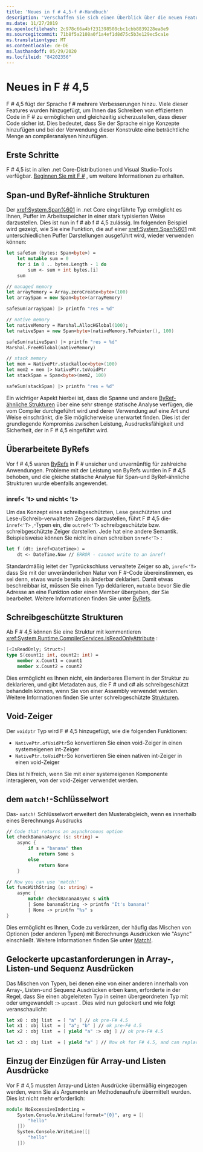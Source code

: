 ```yaml
---
title: 'Neues in f # 4,5-f #-Handbuch'
description: 'Verschaffen Sie sich einen Überblick über die neuen Features, die in F # 4,5 verfügbar sind.'
ms.date: 11/27/2019
ms.openlocfilehash: 2c978c66a4bf231398508cbc1cbb8839228ea8e9
ms.sourcegitcommit: 71b8f5a2108a0f1a4ef1d8d75c5b3e129ec5ca1e
ms.translationtype: MT
ms.contentlocale: de-DE
ms.lasthandoff: 05/29/2020
ms.locfileid: "84202356"
---
```

# <a name="whats-new-in-f-45"></a>Neues in F # 4,5

F # 4,5 fügt der Sprache f # mehrere Verbesserungen hinzu. Viele dieser Features wurden hinzugefügt, um Ihnen das Schreiben von effizientem Code in F # zu ermöglichen und gleichzeitig sicherzustellen, dass dieser Code sicher ist. Dies bedeutet, dass Sie der Sprache einige Konzepte hinzufügen und bei der Verwendung dieser Konstrukte eine beträchtliche Menge an compileranalysen hinzufügen.

## <a name="get-started"></a>Erste Schritte

F # 4,5 ist in allen .net Core-Distributionen und Visual Studio-Tools verfügbar. [Beginnen Sie mit F #](../get-started/index.md) , um weitere Informationen zu erhalten.

## <a name="span-and-byref-like-structs"></a>Span-und ByRef-ähnliche Strukturen

Der <xref:System.Span%601> in .net Core eingeführte Typ ermöglicht es Ihnen, Puffer im Arbeitsspeicher in einer stark typisierten Weise darzustellen. Dies ist nun in f # ab f # 4,5 zulässig. Im folgenden Beispiel wird gezeigt, wie Sie eine Funktion, die auf einer <xref:System.Span%601> mit unterschiedlichen Puffer Darstellungen ausgeführt wird, wieder verwenden können:

```fsharp
let safeSum (bytes: Span<byte>) =
    let mutable sum = 0
    for i in 0 .. bytes.Length - 1 do
        sum <- sum + int bytes.[i]
    sum

// managed memory
let arrayMemory = Array.zeroCreate<byte>(100)
let arraySpan = new Span<byte>(arrayMemory)

safeSum(arraySpan) |> printfn "res = %d"

// native memory
let nativeMemory = Marshal.AllocHGlobal(100);
let nativeSpan = new Span<byte>(nativeMemory.ToPointer(), 100)

safeSum(nativeSpan) |> printfn "res = %d"
Marshal.FreeHGlobal(nativeMemory)

// stack memory
let mem = NativePtr.stackalloc<byte>(100)
let mem2 = mem |> NativePtr.toVoidPtr
let stackSpan = Span<byte>(mem2, 100)

safeSum(stackSpan) |> printfn "res = %d"
```

Ein wichtiger Aspekt hierbei ist, dass die Spanne und andere [ByRef-ähnliche Strukturen](../language-reference/structures.md#byreflike-structs) über eine sehr strenge statische Analyse verfügen, die vom Compiler durchgeführt wird und deren Verwendung auf eine Art und Weise einschränkt, die Sie möglicherweise unerwartet finden. Dies ist der grundlegende Kompromiss zwischen Leistung, Ausdrucksfähigkeit und Sicherheit, der in F # 4,5 eingeführt wird.

## <a name="revamped-byrefs"></a>Überarbeitete ByRefs

Vor f # 4,5 waren [ByRefs](../language-reference/byrefs.md) in F # unsicher und unvernünftig für zahlreiche Anwendungen. Probleme mit der Leistung von ByRefs wurden in F # 4,5 behoben, und die gleiche statische Analyse für Span-und ByRef-ähnliche Strukturen wurde ebenfalls angewendet.

### <a name="inreft-and-outreft"></a>inref< 't> und nicht< 't>

Um das Konzept eines schreibgeschützten, Lese geschützten und Lese-/Schreib-verwalteten Zeigers darzustellen, führt F # 4,5 die- `inref<'T>` ,-Typen ein, die `outref<'T>` schreibgeschützte bzw. schreibgeschützte Zeiger darstellen. Jede hat eine andere Semantik. Beispielsweise können Sie nicht in einen schreiben `inref<'T>` :

```fsharp
let f (dt: inref<DateTime>) =
    dt <- DateTime.Now // ERROR - cannot write to an inref!
```

Standardmäßig leitet der Typrückschluss verwaltete Zeiger so ab, `inref<'T>` dass Sie mit der unveränderlichen Natur von F #-Code übereinstimmen, es sei denn, etwas wurde bereits als änderbar deklariert. Damit etwas beschreibbar ist, müssen Sie einen Typ deklarieren, `mutable` bevor Sie die Adresse an eine Funktion oder einen Member übergeben, der Sie bearbeitet. Weitere Informationen finden Sie unter [ByRefs](../language-reference/byrefs.md).

## <a name="readonly-structs"></a>Schreibgeschützte Strukturen

Ab F # 4,5 können Sie eine Struktur mit kommentieren <xref:System.Runtime.CompilerServices.IsReadOnlyAttribute> :

```fsharp
[<IsReadOnly; Struct>]
type S(count1: int, count2: int) =
    member x.Count1 = count1
    member x.Count2 = count2
```

Dies ermöglicht es Ihnen nicht, ein änderbares Element in der Struktur zu deklarieren, und gibt Metadaten aus, die F # und c# als schreibgeschützt behandeln können, wenn Sie von einer Assembly verwendet werden. Weitere Informationen finden Sie unter schreibgeschützte [Strukturen](../language-reference/structures.md#readonly-structs).

## <a name="void-pointers"></a>Void-Zeiger

Der `voidptr` Typ wird F # 4,5 hinzugefügt, wie die folgenden Funktionen:

* `NativePtr.ofVoidPtr`So konvertieren Sie einen void-Zeiger in einen systemeigenen int-Zeiger
* `NativePtr.toVoidPtr`So konvertieren Sie einen nativen int-Zeiger in einen void-Zeiger

Dies ist hilfreich, wenn Sie mit einer systemeigenen Komponente interagieren, von der void-Zeiger verwendet werden.

## <a name="the-match-keyword"></a>dem `match!`-Schlüsselwort

Das- `match!` Schlüsselwort erweitert den Musterabgleich, wenn es innerhalb eines Berechnungs Ausdrucks

```fsharp
// Code that returns an asynchronous option
let checkBananaAsync (s: string) =
    async {
        if s = "banana" then
            return Some s
        else
            return None
    }

// Now you can use 'match!'
let funcWithString (s: string) =
    async {
        match! checkBananaAsync s with
        | Some bananaString -> printfn "It's banana!"
        | None -> printfn "%s" s
}
```

Dies ermöglicht es Ihnen, Code zu verkürzen, der häufig das Mischen von Optionen (oder anderen Typen) mit Berechnungs Ausdrücken wie "Async" einschließt. Weitere Informationen finden Sie unter [Match!](../language-reference/computation-expressions.md#match).

## <a name="relaxed-upcasting-requirements-in-array-list-and-sequence-expressions"></a>Gelockerte upcastanforderungen in Array-, Listen-und Sequenz Ausdrücken

Das Mischen von Typen, bei denen eine von einer anderen innerhalb von Array-, Listen-und Sequenz Ausdrücken erben kann, erforderte in der Regel, dass Sie einen abgeleiteten Typ in seinen übergeordneten Typ mit oder umgewandelt `:>` `upcast` . Dies wird nun gelockert und wie folgt veranschaulicht:

```fsharp
let x0 : obj list  = [ "a" ] // ok pre-F# 4.5
let x1 : obj list  = [ "a"; "b" ] // ok pre-F# 4.5
let x2 : obj list  = [ yield "a" :> obj ] // ok pre-F# 4.5

let x3 : obj list  = [ yield "a" ] // Now ok for F# 4.5, and can replace x2
```

## <a name="indentation-relaxation-for-array-and-list-expressions"></a>Einzug der Einzügen für Array-und Listen Ausdrücke

Vor F # 4,5 mussten Array-und Listen Ausdrücke übermäßig eingezogen werden, wenn Sie als Argumente an Methodenaufrufe übermittelt wurden. Dies ist nicht mehr erforderlich:

```fsharp
module NoExcessiveIndenting =
    System.Console.WriteLine(format="{0}", arg = [|
        "hello"
    |])
    System.Console.WriteLine([|
        "hello"
    |])
```
